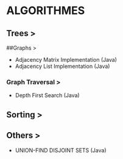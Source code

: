 # ALGORITHMES #################



## Trees >

##Graphs >
- Adjacency Matrix Implementation (Java)
- Adjacency List Implementation (Java)

### Graph Traversal > 
- Depth First Search (Java)

## Sorting >

## Others >
- UNION-FIND DISJOINT SETS (Java)
